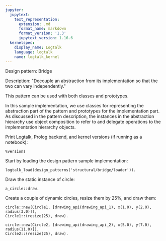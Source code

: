 ```yaml
---
jupyter:
  jupytext:
    text_representation:
      extension: .md
      format_name: markdown
      format_version: '1.3'
      jupytext_version: 1.16.6
  kernelspec:
    display_name: Logtalk
    language: logtalk
    name: logtalk_kernel
---
```


<!--
________________________________________________________________________

This file is part of Logtalk <https://logtalk.org/>  
SPDX-FileCopyrightText: 1998-2025 Paulo Moura <pmoura@logtalk.org>  
SPDX-License-Identifier: Apache-2.0

Licensed under the Apache License, Version 2.0 (the "License");
you may not use this file except in compliance with the License.
You may obtain a copy of the License at

    http://www.apache.org/licenses/LICENSE-2.0

Unless required by applicable law or agreed to in writing, software
distributed under the License is distributed on an "AS IS" BASIS,
WITHOUT WARRANTIES OR CONDITIONS OF ANY KIND, either express or implied.
See the License for the specific language governing permissions and
limitations under the License.
________________________________________________________________________
-->

Design pattern:
	Bridge

Description:
	"Decouple an abstraction from its implementation so that the two
	can vary independently."

This pattern can be used with both classes and prototypes.

In this sample implementation, we use classes for representing the
abstraction part of the pattern and prototypes for the implementation
part. As discussed in the pattern description, the instances in the
abstraction hierarchy use object composition to refer to and delegate
operations to the implementation hierarchy objects.

Print Logtalk, Prolog backend, and kernel versions (if running as a notebook):

```logtalk
%versions
```

Start by loading the design pattern sample implementation:

```logtalk
logtalk_load(design_patterns('structural/bridge/loader')).
```

Draw the static instance of circle:

```logtalk
a_circle::draw.
```

<!--
API2: circle at 1.7:11.3 with radius 2.1

true.
-->

Create a couple of dynamic circles, resize them by 25%, and draw them:

```logtalk
circle::new(Circle1, [drawing_api(drawing_api_1), x(1.0), y(2.0), radius(3.0)]),
Circle1::(resize(25), draw).
```

<!--
API1: circle at 1.0:2.0 with radius 3.75

Circle1 = o1.
-->

```logtalk
circle::new(Circle2, [drawing_api(drawing_api_2), x(5.0), y(7.0), radius(11.0)]),
Circle2::(resize(25), draw).
```

<!--
API2: circle at 5.0:7.0 with radius 13.75

Circle2 = o2.
-->
